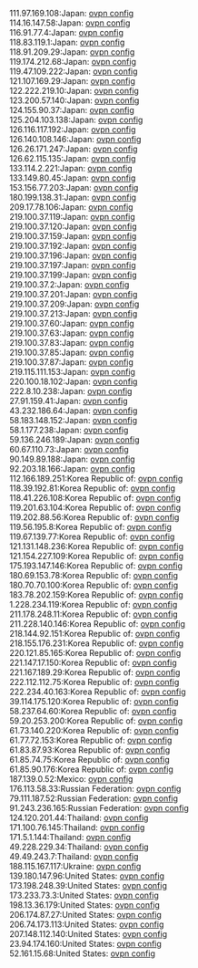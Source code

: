 111.97.169.108:Japan: [ovpn config](vpn/111_97_169_108.ovpn)  
114.16.147.58:Japan: [ovpn config](vpn/114_16_147_58.ovpn)  
116.91.77.4:Japan: [ovpn config](vpn/116_91_77_4.ovpn)  
118.83.119.1:Japan: [ovpn config](vpn/118_83_119_1.ovpn)  
118.91.209.29:Japan: [ovpn config](vpn/118_91_209_29.ovpn)  
119.174.212.68:Japan: [ovpn config](vpn/119_174_212_68.ovpn)  
119.47.109.222:Japan: [ovpn config](vpn/119_47_109_222.ovpn)  
121.107.169.29:Japan: [ovpn config](vpn/121_107_169_29.ovpn)  
122.222.219.10:Japan: [ovpn config](vpn/122_222_219_10.ovpn)  
123.200.57.140:Japan: [ovpn config](vpn/123_200_57_140.ovpn)  
124.155.90.37:Japan: [ovpn config](vpn/124_155_90_37.ovpn)  
125.204.103.138:Japan: [ovpn config](vpn/125_204_103_138.ovpn)  
126.116.117.192:Japan: [ovpn config](vpn/126_116_117_192.ovpn)  
126.140.108.146:Japan: [ovpn config](vpn/126_140_108_146.ovpn)  
126.26.171.247:Japan: [ovpn config](vpn/126_26_171_247.ovpn)  
126.62.115.135:Japan: [ovpn config](vpn/126_62_115_135.ovpn)  
133.114.2.221:Japan: [ovpn config](vpn/133_114_2_221.ovpn)  
133.149.80.45:Japan: [ovpn config](vpn/133_149_80_45.ovpn)  
153.156.77.203:Japan: [ovpn config](vpn/153_156_77_203.ovpn)  
180.199.138.31:Japan: [ovpn config](vpn/180_199_138_31.ovpn)  
209.17.78.106:Japan: [ovpn config](vpn/209_17_78_106.ovpn)  
219.100.37.119:Japan: [ovpn config](vpn/219_100_37_119.ovpn)  
219.100.37.120:Japan: [ovpn config](vpn/219_100_37_120.ovpn)  
219.100.37.159:Japan: [ovpn config](vpn/219_100_37_159.ovpn)  
219.100.37.192:Japan: [ovpn config](vpn/219_100_37_192.ovpn)  
219.100.37.196:Japan: [ovpn config](vpn/219_100_37_196.ovpn)  
219.100.37.197:Japan: [ovpn config](vpn/219_100_37_197.ovpn)  
219.100.37.199:Japan: [ovpn config](vpn/219_100_37_199.ovpn)  
219.100.37.2:Japan: [ovpn config](vpn/219_100_37_2.ovpn)  
219.100.37.201:Japan: [ovpn config](vpn/219_100_37_201.ovpn)  
219.100.37.209:Japan: [ovpn config](vpn/219_100_37_209.ovpn)  
219.100.37.213:Japan: [ovpn config](vpn/219_100_37_213.ovpn)  
219.100.37.60:Japan: [ovpn config](vpn/219_100_37_60.ovpn)  
219.100.37.63:Japan: [ovpn config](vpn/219_100_37_63.ovpn)  
219.100.37.83:Japan: [ovpn config](vpn/219_100_37_83.ovpn)  
219.100.37.85:Japan: [ovpn config](vpn/219_100_37_85.ovpn)  
219.100.37.87:Japan: [ovpn config](vpn/219_100_37_87.ovpn)  
219.115.111.153:Japan: [ovpn config](vpn/219_115_111_153.ovpn)  
220.100.18.102:Japan: [ovpn config](vpn/220_100_18_102.ovpn)  
222.8.10.238:Japan: [ovpn config](vpn/222_8_10_238.ovpn)  
27.91.159.41:Japan: [ovpn config](vpn/27_91_159_41.ovpn)  
43.232.186.64:Japan: [ovpn config](vpn/43_232_186_64.ovpn)  
58.183.148.152:Japan: [ovpn config](vpn/58_183_148_152.ovpn)  
58.1.177.238:Japan: [ovpn config](vpn/58_1_177_238.ovpn)  
59.136.246.189:Japan: [ovpn config](vpn/59_136_246_189.ovpn)  
60.67.110.73:Japan: [ovpn config](vpn/60_67_110_73.ovpn)  
90.149.89.188:Japan: [ovpn config](vpn/90_149_89_188.ovpn)  
92.203.18.166:Japan: [ovpn config](vpn/92_203_18_166.ovpn)  
112.166.189.251:Korea Republic of: [ovpn config](vpn/112_166_189_251.ovpn)  
118.39.192.81:Korea Republic of: [ovpn config](vpn/118_39_192_81.ovpn)  
118.41.226.108:Korea Republic of: [ovpn config](vpn/118_41_226_108.ovpn)  
119.201.63.104:Korea Republic of: [ovpn config](vpn/119_201_63_104.ovpn)  
119.202.88.56:Korea Republic of: [ovpn config](vpn/119_202_88_56.ovpn)  
119.56.195.8:Korea Republic of: [ovpn config](vpn/119_56_195_8.ovpn)  
119.67.139.77:Korea Republic of: [ovpn config](vpn/119_67_139_77.ovpn)  
121.131.148.236:Korea Republic of: [ovpn config](vpn/121_131_148_236.ovpn)  
121.154.227.109:Korea Republic of: [ovpn config](vpn/121_154_227_109.ovpn)  
175.193.147.146:Korea Republic of: [ovpn config](vpn/175_193_147_146.ovpn)  
180.69.153.78:Korea Republic of: [ovpn config](vpn/180_69_153_78.ovpn)  
180.70.70.100:Korea Republic of: [ovpn config](vpn/180_70_70_100.ovpn)  
183.78.202.159:Korea Republic of: [ovpn config](vpn/183_78_202_159.ovpn)  
1.228.234.119:Korea Republic of: [ovpn config](vpn/1_228_234_119.ovpn)  
211.178.248.11:Korea Republic of: [ovpn config](vpn/211_178_248_11.ovpn)  
211.228.140.146:Korea Republic of: [ovpn config](vpn/211_228_140_146.ovpn)  
218.144.92.151:Korea Republic of: [ovpn config](vpn/218_144_92_151.ovpn)  
218.155.176.231:Korea Republic of: [ovpn config](vpn/218_155_176_231.ovpn)  
220.121.85.165:Korea Republic of: [ovpn config](vpn/220_121_85_165.ovpn)  
221.147.17.150:Korea Republic of: [ovpn config](vpn/221_147_17_150.ovpn)  
221.167.189.29:Korea Republic of: [ovpn config](vpn/221_167_189_29.ovpn)  
222.112.112.75:Korea Republic of: [ovpn config](vpn/222_112_112_75.ovpn)  
222.234.40.163:Korea Republic of: [ovpn config](vpn/222_234_40_163.ovpn)  
39.114.175.120:Korea Republic of: [ovpn config](vpn/39_114_175_120.ovpn)  
58.237.64.60:Korea Republic of: [ovpn config](vpn/58_237_64_60.ovpn)  
59.20.253.200:Korea Republic of: [ovpn config](vpn/59_20_253_200.ovpn)  
61.73.140.220:Korea Republic of: [ovpn config](vpn/61_73_140_220.ovpn)  
61.77.72.153:Korea Republic of: [ovpn config](vpn/61_77_72_153.ovpn)  
61.83.87.93:Korea Republic of: [ovpn config](vpn/61_83_87_93.ovpn)  
61.85.74.75:Korea Republic of: [ovpn config](vpn/61_85_74_75.ovpn)  
61.85.90.176:Korea Republic of: [ovpn config](vpn/61_85_90_176.ovpn)  
187.139.0.52:Mexico: [ovpn config](vpn/187_139_0_52.ovpn)  
176.113.58.33:Russian Federation: [ovpn config](vpn/176_113_58_33.ovpn)  
79.111.187.52:Russian Federation: [ovpn config](vpn/79_111_187_52.ovpn)  
91.243.236.165:Russian Federation: [ovpn config](vpn/91_243_236_165.ovpn)  
124.120.201.44:Thailand: [ovpn config](vpn/124_120_201_44.ovpn)  
171.100.76.145:Thailand: [ovpn config](vpn/171_100_76_145.ovpn)  
171.5.1.144:Thailand: [ovpn config](vpn/171_5_1_144.ovpn)  
49.228.229.34:Thailand: [ovpn config](vpn/49_228_229_34.ovpn)  
49.49.243.7:Thailand: [ovpn config](vpn/49_49_243_7.ovpn)  
188.115.167.117:Ukraine: [ovpn config](vpn/188_115_167_117.ovpn)  
139.180.147.96:United States: [ovpn config](vpn/139_180_147_96.ovpn)  
173.198.248.39:United States: [ovpn config](vpn/173_198_248_39.ovpn)  
173.233.73.3:United States: [ovpn config](vpn/173_233_73_3.ovpn)  
198.13.36.179:United States: [ovpn config](vpn/198_13_36_179.ovpn)  
206.174.87.27:United States: [ovpn config](vpn/206_174_87_27.ovpn)  
206.74.173.113:United States: [ovpn config](vpn/206_74_173_113.ovpn)  
207.148.112.140:United States: [ovpn config](vpn/207_148_112_140.ovpn)  
23.94.174.160:United States: [ovpn config](vpn/23_94_174_160.ovpn)  
52.161.15.68:United States: [ovpn config](vpn/52_161_15_68.ovpn)  
